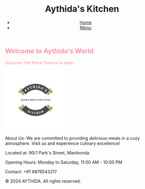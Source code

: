 <!DOCTYPE html>
<html lang="en">
<head>
  <meta charset="UTF-8">
  <meta name="viewport" content="width=device-width, initial-scale=1.0">
  <title>Aythida's Kitchen</title>
  <link rel="stylesheet" href="styles.css">
</head>
<body>
  <header>
    <div class="container">
      <h1>Aythida's Kitchen</h1>
      <nav>
        <ul>
          <li><a href="index.html">Home</a></li>
          <li><a href="menu.html">Menu</a></li>
                  </ul>
      </nav>
    </div>
  </header>

  <section id="home" class="hero">
    <div class="container">
      <h2><font color= #ff91a4>Welcome to Aythida's World</font></h2>
      <p><font color= #ff91a4>Discover the finest flavors in town.</font></p>
      <img src="images/p.jpg">
    </div>
  </section>
   <footer>
   <div class="container">
      <p> About Us: We are committed to providing delicious meals in a cozy atmosphere. Visit us and experience culinary excellence!</p>
      <p>Located at: 90/1 Park's Street, Manikonda</p>
      <p>Opening Hours: Monday to Saturday, 11:00 AM - 10:00 PM</p>
      <p>Contact: +91 9876543217
      <p>&copy; 2024 AYTHIDA. All rights reserved.</p>
    </div>
  </footer>

  <script src="script.js"></script>
</body>
</html>

